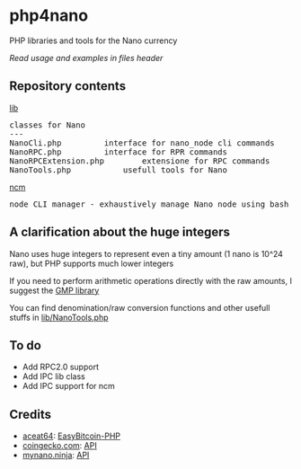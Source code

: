 # php4nano
PHP libraries and tools for the Nano currency

*Read usage and examples in files header*

## Repository contents

[lib](lib)

<pre>classes for Nano
---
NanoCli.php			interface for nano_node cli commands
NanoRPC.php			interface for RPR commands
NanoRPCExtension.php		extensione for RPC commands
NanoTools.php			usefull tools for Nano
</pre>

[ncm](ncm)

<pre>node CLI manager - exhaustively manage Nano node using bash</pre>

## A clarification about the huge integers

Nano uses huge integers to represent even a tiny amount (1 nano is 10^24 raw), but PHP supports much lower integers

If you need to perform arithmetic operations directly with the raw amounts, I suggest the [GMP library](https://www.php.net/manual/en/book.gmp.php)

You can find denomination/raw conversion functions and other usefull stuffs in [lib/NanoTools.php](lib/NanoTools.php)

## To do

* Add RPC2.0 support
* Add IPC lib class
* Add IPC support for ncm

## Credits

* [aceat64](https://github.com/aceat64): [EasyBitcoin-PHP](https://github.com/aceat64/EasyBitcoin-PHP)
* [coingecko.com](https://www.coingecko.com): [API](https://www.coingecko.com/en/api)
* [mynano.ninja](https://mynano.ninja/): [API](https://mynano.ninja/api)
